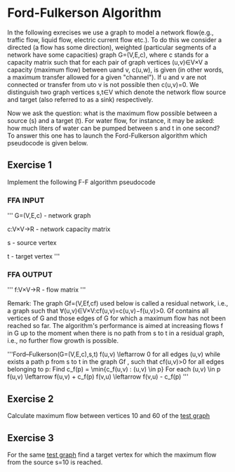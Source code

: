 # Ford-Fulkerson Algorithm

In the following exrecises we use a graph to model a network flow(e.g., traffic flow, liquid flow, electric current flow etc.). To do this we consider   a directed (a flow has some direction), weighted (particular segments of a network have some capacities) graph G=(V,E,c), where c stands for a capacity matrix such that for each pair of graph vertices (u,v)∈V×V a capacity (maximum flow) between uand v, c(u,w), is given (in other words, a maximum transfer allowed for a given "channel").  If u and v are not connected  or transfer from  uto v is not possible then c(u,v)=0. We distinguish two graph vertices s,t∈V which denote the network flow source and target (also referred to as a sink) respectively.

Now we ask the question: what is the maximum flow possible between a source (s) and a target (t). For water flow, for instance, it may be asked: how much liters of water can be pumped between s and t in one second? To answer this one has to launch the Ford-Fulkerson algorithm which pseudocode is given below.

## Exercise 1 

Implement the following F-F algorithm pseudocode

### FFA INPUT

'''
G=(V,E,c) - network graph

c:V×V→R - network capacity matrix

s - source vertex

t - target vertex
'''

### FFA OUTPUT

'''
f:V×V→R - flow matrix
'''

Remark: The graph Gf=(V,Ef,cf) used below is called a residual network, i.e., a graph such that  ∀(u,v)∈V×V:cf(u,v)=c(u,v)−f(u,v)>0. Gf contains all vertices of G and those edges of G for which a maximum flow has not been reached so far. The algorithm's performance is aimed at increasing flows f in G up to the moment when there is no path from s to t in a residual graph, i.e., no further flow growth is possible.

'''Ford–Fulkerson(G=(V,E,c),s,t)
f(u,v) \leftarrow 0 for all edges (u,v)
while exists a path  p from s to t in the graph Gf , such that cf(u,v)>0 for all edges belonging to p:
Find c_f(p) = \min\{c_f(u,v) : (u,v) \in p\}
For each (u,v) \in p
f(u,v) \leftarrow f(u,v) + c_f(p)
f(v,u) \leftarrow f(v,u) - c_f(p)
'''

## Exercise 2

Calculate maximum flow between vertices 10 and  60 of the [test graph](https://github.com/sowmya6598/algorithms-data-structures/blob/master/ford_fulkerson/graf1.txt)

## Exercise 3

For the same [test graph](https://github.com/sowmya6598/algorithms-data-structures/blob/master/ford_fulkerson/graf1.txt) find a target vertex  for which the maximum flow from the source s=10 is reached.
